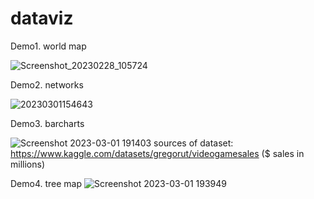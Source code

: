# dataviz

Demo1. world map

![Screenshot_20230228_105724](https://user-images.githubusercontent.com/30349101/222290048-5f45b9ee-e2f4-482a-89b8-8084829e3405.png)

Demo2. networks

![20230301154643](https://user-images.githubusercontent.com/30349101/222293838-26b4a982-f420-4790-acdf-6815f33d0bfc.png)

Demo3. barcharts

![Screenshot 2023-03-01 191403](https://user-images.githubusercontent.com/30349101/222321787-d8d7ecdc-130f-410f-a742-b6032ccbf847.png)
sources of dataset: https://www.kaggle.com/datasets/gregorut/videogamesales ($ sales in millions)

Demo4. tree map
![Screenshot 2023-03-01 193949](https://user-images.githubusercontent.com/30349101/222325274-29e9836c-4e0b-40d7-820a-6a6555efc384.png)
